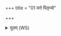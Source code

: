 +++
title = "01 यत्ते पितृभ्यो"

+++
<details><summary>मूलम् (WS)</summary>

यत्ते पितृभ्यो ददतो यज्ञे वा नाम जगृहुः ।  
सन्देश्यात्सर्वस्मात् पापादिमा मुञ्चन्तु त्वौषधीः ॥ १ ॥
</details>